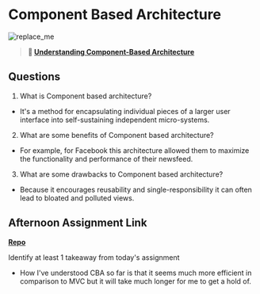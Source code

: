 # Component Based Architecture

![replace_me](https://codeworks.blob.core.windows.net/public/assets/img/illustrations/placeholder.svg)

> **📖 [Understanding Component-Based Architecture](https://codeworksacademy.com/fs-student-guide/resources/wk6/01-Component-Based-Architecture)**

## Questions

1. What is Component based architecture?

- It's a method for encapsulating individual pieces of a larger user interface into self-sustaining independent micro-systems.

2. What are some benefits of Component based architecture?

- For example, for Facebook this architecture allowed them to maximize the functionality and performance of their newsfeed.

3. What are some drawbacks to Component based architecture?

- Because it encourages reusability and single-responsibility it can often lead to bloated and polluted views.

## Afternoon Assignment Link

**[Repo](https://github.com/PKILB/vue-playground)**

Identify at least 1 takeaway from today's assignment

- How I've understood CBA so far is that it seems much more efficient in comparison to MVC but it will take much longer for me to get a hold of.